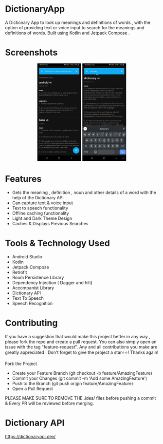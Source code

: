 # DictionaryApp

A Dictionary App to look up meanings and definitions of words , with the option of providing text or voice input to search for the meanings and definitions of words. Built using Kotlin and Jetpack Compose .

# Screenshots
<p align="center">
  <img src="./docs/screenshots/Home Screen.jpg" alt="Home Screen" width="144" height="320" margin="30">
  <img src="./docs/screenshots/Search Res Screen.jpg" alt="Search Results Screen" width="144" height="320" margin="30">
</p>

# Features

- Gets the meaning , definition , noun and other details of a word with the help of the Dictionary API
- Can capture text & voice input
- Text to speech functionality
- Offline caching functionality
- Light and Dark Theme Design
- Caches & Displays Previous Searches 

# Tools & Technology Used

- Android Studio
- Kotlin
- Jetpack Compose
- Retrofit
- Room Persistence Library
- Dependency Injection ( Dagger and hilt)
- Accompanist Library
- Dictionary API
- Text To Speech
- Speech Recognition

# Contributing

If you have a suggestion that would make this project better in any way , please fork the repo and create a pull request.
You can also simply open an issue with the tag "feature-request". Any and all contributions you make are greatly appreciated . 
Don't forget to give the project a star⭐⭐! Thanks again!

Fork the Project
- Create your Feature Branch (git checkout -b feature/AmazingFeature)
- Commit your Changes (git commit -m 'Add some AmazingFeature')
- Push to the Branch (git push origin feature/AmazingFeature)
- Open a Pull Request

PLEASE MAKE SURE TO REMOVE THE .idea/ files before pushing a commit & Every PR will be reviewed before merging.

# Dictionary API

https://dictionaryapi.dev/
